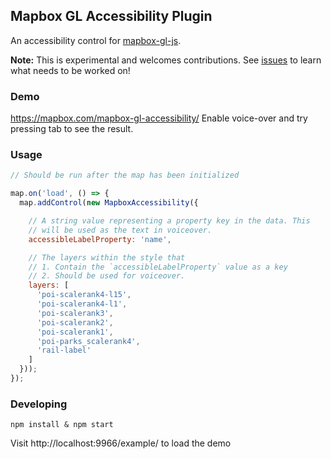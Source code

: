 Mapbox GL Accessibility Plugin
---

An accessibility control for [mapbox-gl-js](https://github.com/mapbox/mapbox-gl-js).

__Note:__ This is experimental and welcomes contributions. See [issues](https://github.com/mapbox/mapbox-gl-accessibility/issues) to learn what needs to be worked on!

### Demo

https://mapbox.com/mapbox-gl-accessibility/ Enable voice-over and try pressing tab to see the result.

### Usage

```js
// Should be run after the map has been initialized

map.on('load', () => {
  map.addControl(new MapboxAccessibility({

    // A string value representing a property key in the data. This 
    // will be used as the text in voiceover.
    accessibleLabelProperty: 'name',

    // The layers within the style that
    // 1. Contain the `accessibleLabelProperty` value as a key
    // 2. Should be used for voiceover.
    layers: [
      'poi-scalerank4-l15',
      'poi-scalerank4-l1',
      'poi-scalerank3',
      'poi-scalerank2',
      'poi-scalerank1',
      'poi-parks_scalerank4',
      'rail-label'
    ]
  }));
});
```

### Developing

    npm install & npm start

Visit http://localhost:9966/example/ to load the demo
